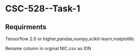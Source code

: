 # CSC-528--Task-1

## Requirments 

Tensorflow 2.0 or higher,pandas,numpy,scikit-learn,matplotlib.

Rename column in orginal NIC.csv as IDN
